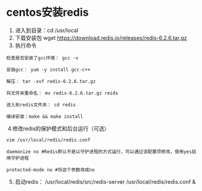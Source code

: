 # centos安装redis

1. 进入到目录：cd /usr/local
2. 下载安装包  wget https://download.redis.io/releases/redis-6.2.6.tar.gz
3. 执行命令

```
检查是否安装了gcc环境： gcc -v

安装gcc： yum -y install gcc-c++

解压： tar -xvf redis-6.2.6.tar.gz

将文件夹重命名： mv redis-6.2.6.tar.gz reids

进入到redis文件夹： cd redis

编译安装：make && make install

```

​	4.修改redis的保护模式和后台运行（可选）

```
vim /usr/local/redis/redis.conf

daemonize no #Redis默认不是以守护进程的方式运行，可以通过该配置项修改，使用yes启用守护进程

protected-mode no #将这个参数改成no
```

5. 启动redis： /usr/local/redis/src/redis-server /usr/local/redis/redis.conf &